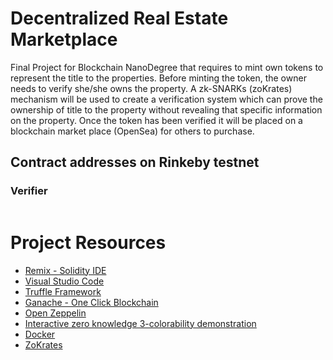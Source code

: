 # Decentralized Real Estate Marketplace

Final Project for Blockchain NanoDegree that requires to mint own tokens to represent the title to the properties. Before minting the token, the owner needs to verify she/she owns the property. A zk-SNARKs (zoKrates) mechanism will be used to create a verification system which can prove the ownership of title to the property without revealing that specific information on the property. Once the token has been verified it will be placed on a blockchain market place (OpenSea) for others to purchase. 

## Contract addresses on Rinkeby testnet
### Verifier
```

```

# Project Resources

* [Remix - Solidity IDE](https://remix.ethereum.org/)
* [Visual Studio Code](https://code.visualstudio.com/)
* [Truffle Framework](https://truffleframework.com/)
* [Ganache - One Click Blockchain](https://truffleframework.com/ganache)
* [Open Zeppelin ](https://openzeppelin.org/)
* [Interactive zero knowledge 3-colorability demonstration](http://web.mit.edu/~ezyang/Public/graph/svg.html)
* [Docker](https://docs.docker.com/install/)
* [ZoKrates](https://github.com/Zokrates/ZoKrates)
